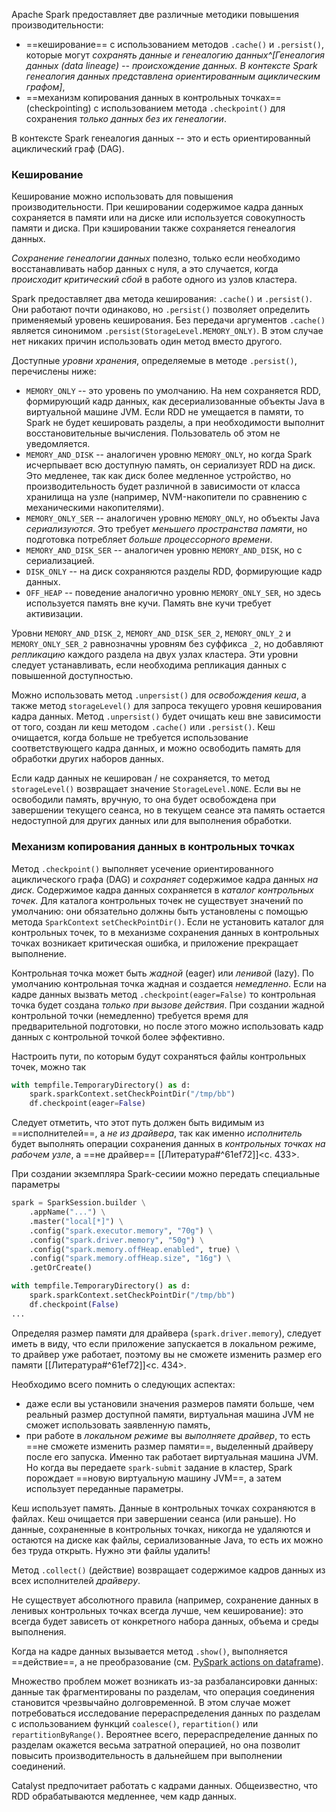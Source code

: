 Apache Spark предоставляет две различные методики повышения производительности:
- ==кеширование== с использованием методов `.cache()` и `.persist()`, которые могут _сохранять данные и генеалогию данных^[Генеалогия данных (data lineage) -- происхождение данных. В контексте Spark генеалогия данных представлена ориентированным ациклическим графом]_,
- ==механизм копирования данных в контрольных точках== (checkpointing) с использованием метода `.checkpoint()` для сохранения _только данных без их генеалогии_.

В контексте Spark генеалогия данных -- это и есть ориентированный ациклический граф (DAG).
### Кеширование

Кеширование можно использовать для повышения производительности. При кешировании содержимое кадра данных сохраняется в памяти или на диске или используется совокупность памяти и диска. При кэшировании также сохраняется генеалогия данных.

_Сохранение генеалогии данных_ полезно, только если необходимо восстанавливать набор данных с нуля, а это случается, когда _происходит критический сбой_ в работе одного из узлов кластера.

Spark предоставляет два метода кеширования: `.cache()` и `.persist()`. Они работают почти одинаково, но `.persist()`  позволяет определить применяемый уровень кеширования. Без передачи аргументов `.cache()` является синонимом `.persist(StorageLevel.MEMORY_ONLY)`. В этом случае нет никаких причин использовать один метод вместо другого. 

Доступные _уровни хранения_, определяемые в методе `.persist()`, перечислены ниже:
- `MEMORY_ONLY` -- это уровень по умолчанию. На нем сохраняется RDD, формирующий кадр данных, как десериализованные объекты Java в виртуальной машине JVM. Если RDD не умещается в памяти, то Spark не будет кешировать разделы, а при необходимости выполнит восстановительные вычисления. Пользователь об этом не уведомляется.
- `MEMORY_AND_DISK` -- аналогичен уровню `MEMORY_ONLY`, но когда Spark исчерпывает всю доступную память, он сериализует RDD на диск. Это медленее, так как диск более медленное устройство, но производительность будет различной в зависимости от класса хранилища на узле (например, NVM-накопители по сравнению с механическими накопителями).
- `MEMORY_ONLY_SER` -- аналогичен уровню `MEMORY_ONLY`, но объекты Java _сериализуются_. Это требует _меньшего пространства памяти_, но подготовка потребляет _больше процессорного времени_.
- `MEMORY_AND_DISK_SER` -- аналогичен уровню `MEMORY_AND_DISK`, но с сериализацией.
- `DISK_ONLY` -- на диск сохраняются разделы RDD, формирующие кадр данных.
- `OFF_HEAP` -- поведение аналогично уровню `MEMORY_ONLY_SER`, но здесь используется память вне кучи. Память вне кучи требует активизации.

Уровни `MEMORY_AND_DISK_2`, `MEMORY_AND_DISK_SER_2`, `MEMORY_ONLY_2` и `MEMORY_ONLY_SER_2` равнозначны уровням без суффикса `_2`, но добавляют _репликацию_ каждого раздела на двух узлах кластера. Эти уровни следует устанавливать, если необходима репликация данных с повышенной доступностью.

Можно использовать метод `.unpersist()` для _освобождения кеша_, а также метод `storageLevel()` для запроса текущего уровня кеширования кадра данных. Метод `.unpersist()` будет очищать кеш вне зависимости от того, создан ли кеш методом `.cache()` или `.persist()`. Кеш очищается, когда больше не требуется использование соответствующего кадра данных, и можно освободить память для обработки других наборов данных.

Если кадр данных не кеширован / не сохраняется, то метод `storageLevel()` возвращает значение `StorageLevel.NONE`. Если вы не освободили память, вручную, то она будет освобождена при завершении текущего сеанса, но в текущем сеансе эта память остается недоступной для других данных или для выполнения обработки.

### Механизм копирования данных в контрольных точках

Метод `.checkpoint()` выполняет усечение ориентированного ациклического графа (DAG) и _сохраняет_ содержимое кадра данных _на диск_. Содержимое кадра данных сохраняется в _каталог контрольных точек_. Для каталога контрольных точек не существует значений по умолчанию: они обязательно должны быть установлены с помощью метода `SparkContext` `setCheckPointDir()`. Если не установить каталог для контрольных точек, то в механизме сохранения данных в контрольных точках возникает критическая ошибка, и приложение прекращает выполнение.

Контрольная точка может быть _жадной_ (eager) или _ленивой_ (lazy). По умолчанию контрольная точка жадная и создается _немедленно_. Если на кадре данных вызвать метод `.checkpoint(eager=False)` то контрольная точка будет создана _только при вызове действия_. При создании жадной контрольной точки (немедленно) требуется время для предварительной подготовки, но после этого можно использовать кадр данных с контрольной точкой более эффективно.

Настроить пути, по которым будут сохраняться файлы контрольных точек, можно так
```python
with tempfile.TemporaryDirectory() as d:
	spark.sparkContext.setCheckPointDir("/tmp/bb")
	df.checkpoint(eager=False)
```

Следует отметить, что этот путь должен быть видимым из ==исполнителей==, а _не из драйвера_, так как именно _исполнитель_ будет выполнять операции сохранения данных в _контрольных точках на рабочем узле_, а ==не драйвер== [[Литература#^61ef72]]<c. 433>.

При создании экземпляра Spark-сесиии можно передать специальные параметры
```python
spark = SparkSession.builder \
    .appName("...") \
    .master("local[*]") \
    .config("spark.executor.memory", "70g") \
    .config("spark.driver.memory", "50g") \
    .config("spark.memory.offHeap.enabled", true) \
    .config("spark.memory.offHeap.size", "16g") \
    .getOrCreate()

with tempfile.TemporaryDirectory() as d:
    spark.sparkContext.setCheckPointDir("/tmp/bb")
    df.checkpoint(False)
...
```

Определяя размер памяти для драйвера (`spark.driver.memory`), следует иметь в виду, что если приложение запускается в локальном режиме, то драйвер уже работает, поэтому вы не сможете изменить размер его памяти [[Литература#^61ef72]]<c. 434>.

Необходимо всего помнить о следующих аспектах:
- даже если вы установили значения размеров памяти больше, чем реальный размер доступной памяти, виртуальная машина JVM не сможет использовать заявленную память,
- при работе в _локальном режиме_ вы _выполняете драйвер_, то есть ==не сможете изменить размер памяти==, выделенный драйверу после его запуска. Именно так работает виртуальная машина JVM. Но когда вы передаете `spark-submit` задание в кластер, Spark порождает ==новую виртуальную машину JVM==, а затем использует переданные параметры.

Кеш использует память. Данные в контрольных точках сохраняются в файлах. Кеш очищается при завершении сеанса (или раньше). Но данные, сохраненные в контрольных точках, никогда не удаляются и остаются на диске как файлы, сериализованные Java, то есть их можно без труда открыть. Нужно эти файлы удалить!

Метод `.collect()` (действие) возвращает содержимое кадров данных из всех исполнителей _драйверу_. 

Не существует абсолютного правила (например, сохранение данных в ленивых контрольных точках всегда лучше, чем кеширование): это всегда будет зависеть от конкретного набора данных, объема и среды выполнения.

Когда на кадре данных вызывается метод `.show()`, выполняется ==действие==, а не преобразование (см. [PySpark actions on dataframe](https://davy.ai/pyspark-actions-on-dataframe/#:~:text=When%20you%20execute%20the%20dataframe.show(),DataFrame%20in%20a%20tabular%20format)).

Множество проблем может возникать из-за разбалансировки данных: данные так фрагментированы по разделам, что операция соединения становится чрезвычайно долговременной. В этом случае может потребоваться исследование перераспределения данных по разделам с использованием функций `coalesce()`, `repartition()` или `repartitionByRange()`. Вероятнее всего, перераспределение данных по разделам окажется весьма затратной операцией, но она позволит повысить производительность в дальнейшем при выполнении соединений. 

Catalyst предпочитает работать с кадрами данных. Общеизвестно, что RDD обрабатываются медленнее, чем кадр данных.